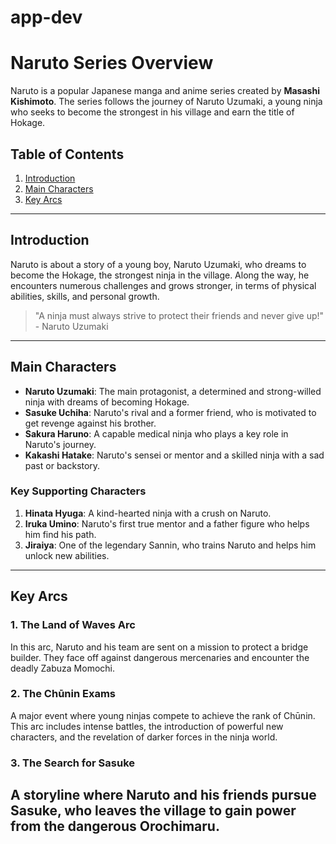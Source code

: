 # app-dev
# Naruto Series Overview
Naruto is a popular Japanese manga and anime series created by **Masashi Kishimoto**. The series follows the journey of Naruto Uzumaki, a young ninja who seeks to become the strongest in his village and earn the title of Hokage.
## Table of Contents
1. [Introduction](#introduction)
2. [Main Characters](#main-characters)
3. [Key Arcs](#key-arcs)
---
## Introduction
Naruto is about a story of a young boy, Naruto Uzumaki, who dreams to become the Hokage, the strongest ninja in the village. Along the way, he encounters numerous challenges and grows stronger, in terms of physical abilities, skills, and personal growth.
> "A ninja must always strive to protect their friends and never give up!" - Naruto Uzumaki
---
## Main Characters
- **Naruto Uzumaki**: The main protagonist, a determined and strong-willed ninja with dreams of becoming Hokage.
- **Sasuke Uchiha**: Naruto's rival and a former friend, who is motivated to get revenge against his brother.
- **Sakura Haruno**: A capable medical ninja who plays a key role in Naruto's journey.
- **Kakashi Hatake**: Naruto's sensei or mentor and a skilled ninja with a sad past or backstory.
### Key Supporting Characters
1. **Hinata Hyuga**: A kind-hearted ninja with a crush on Naruto.
2. **Iruka Umino**: Naruto's first true mentor and a father figure who helps him find his path.
3. **Jiraiya**: One of the legendary Sannin, who trains Naruto and helps him unlock new abilities.
---
## Key Arcs
### 1. **The Land of Waves Arc**
In this arc, Naruto and his team are sent on a mission to protect a bridge builder. They face off against dangerous mercenaries and encounter the deadly Zabuza Momochi.
### 2. **The Chūnin Exams**
A major event where young ninjas compete to achieve the rank of Chūnin. This arc includes intense battles, the introduction of powerful new characters, and the revelation of darker forces in the ninja world.
### 3. **The Search for Sasuke**
A storyline where Naruto and his friends pursue Sasuke, who leaves the village to gain power from the dangerous Orochimaru.
---
